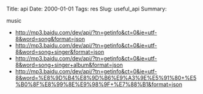 Title: api
Date: 2000-01-01
Tags: res
Slug: useful_api
Summary: 


music

- http://mp3.baidu.com/dev/api/?tn=getinfo&ct=0&ie=utf-8&word=song&format=json
- http://mp3.baidu.com/dev/api/?tn=getinfo&ct=0&ie=utf-8&word=song+singer&format=json
- http://mp3.baidu.com/dev/api/?tn=getinfo&ct=0&ie=utf-8&word=song+singer+album&format=json
- http://mp3.baidu.com/dev/api/?tn=getinfo&ct=0&ie=utf-8&word=%E8%9D%B4%E8%9D%B6%E9%A3%9E%E5%91%80+%E5%B0%8F%E8%99%8E%E9%98%9F+%E7%88%B1&format=json
